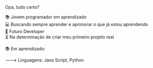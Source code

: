 Opa, tudo certo?

📚 Jovem programador em aprendizado <br>
💻 Buscando sempre aprender e aprimorar o que já estou aprendendo <br>
💎 Futuro Developer <br>
⏳ Na determinação de criar meu primeiro projeto real <br>

📚 Em aprendizado:

---> Linguagens: Java Script, Python 



